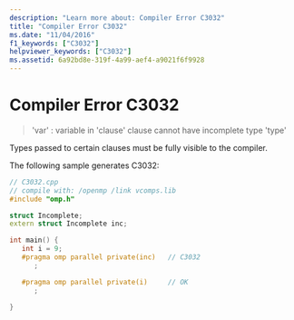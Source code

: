 ```yaml
---
description: "Learn more about: Compiler Error C3032"
title: "Compiler Error C3032"
ms.date: "11/04/2016"
f1_keywords: ["C3032"]
helpviewer_keywords: ["C3032"]
ms.assetid: 6a92bd8e-319f-4a99-aef4-a9021f6f9928
---
```

# Compiler Error C3032

> 'var' : variable in 'clause' clause cannot have incomplete type 'type'

Types passed to certain clauses must be fully visible to the compiler.

The following sample generates C3032:

```cpp
// C3032.cpp
// compile with: /openmp /link vcomps.lib
#include "omp.h"

struct Incomplete;
extern struct Incomplete inc;

int main() {
   int i = 9;
   #pragma omp parallel private(inc)   // C3032
      ;

   #pragma omp parallel private(i)     // OK
      ;

}
```
